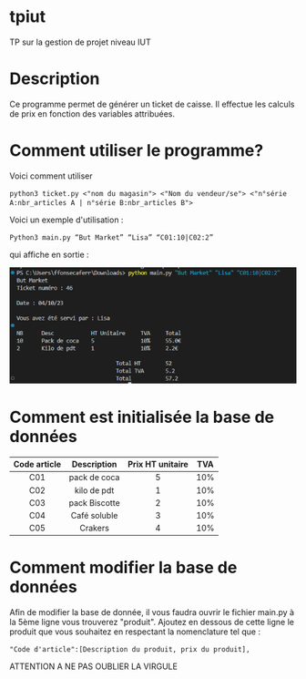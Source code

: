 # tpiut
TP sur la gestion de projet niveau IUT

# Description

Ce programme permet de générer un ticket de caisse.
Il effectue les calculs de prix en fonction des variables attribuées.


# Comment utiliser le programme?

Voici comment utiliser 

```
python3 ticket.py <"nom du magasin"> <"Nom du vendeur/se"> <"n°série A:nbr_articles A | n°série B:nbr_articles B">
```

Voici un exemple d'utilisation :

```
Python3 main.py “But Market” “Lisa” “C01:10|C02:2”
```

qui affiche en sortie :

![resultat](images\resultat.png)


# Comment est initialisée la base de données

|Code article|Description|Prix HT unitaire | TVA |
| :--------: | :-------:  | :------------: | :--: |
|    C01     |pack de coca  | 5 | 10% |
|    C02     |kilo de pdt   | 1 | 10% |
|    C03     |pack Biscotte | 2 | 10%|
|    C04     |Café soluble  | 3 |10% |
|    C05     |Crakers       | 4 | 10% |

# Comment modifier la base de données

Afin de modifier la base de donnée, il vous faudra ouvrir le fichier main.py
à la 5ème ligne vous trouverez "produit".
Ajoutez en dessous de cette ligne le produit que vous souhaitez en respectant la nomenclature tel que :

```
"Code d'article":[Description du produit, prix du produit],
```
ATTENTION A NE PAS OUBLIER LA VIRGULE
